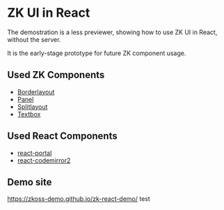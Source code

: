 # ZK UI in React

The demostration is a less previewer, showing how to use ZK UI in React, without the server. 

It is the early-stage prototype for future ZK component usage.

## Used ZK Components

* [Borderlayout](https://www.zkoss.org/zkdemo/layout/border_layout)
* [Panel](https://www.zkoss.org/zkdemo/window/panel)
* [Splitlayout](https://www.zkoss.org/zkdemo/layout/split_layout)
* [Textbox](https://www.zkoss.org/zkdemo/input/form_sample)

## Used React Components

* [react-portal](https://github.com/tajo/react-portal)
* [react-codemirror2](https://github.com/scniro/react-codemirror2)

## Demo site

https://zkoss-demo.github.io/zk-react-demo/ test
